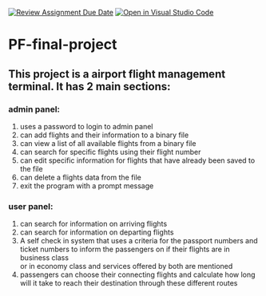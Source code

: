 [![Review Assignment Due Date](https://classroom.github.com/assets/deadline-readme-button-24ddc0f5d75046c5622901739e7c5dd533143b0c8e959d652212380cedb1ea36.svg)](https://classroom.github.com/a/j0WbCUcA)
[![Open in Visual Studio Code](https://classroom.github.com/assets/open-in-vscode-718a45dd9cf7e7f842a935f5ebbe5719a5e09af4491e668f4dbf3b35d5cca122.svg)](https://classroom.github.com/online_ide?assignment_repo_id=13059269&assignment_repo_type=AssignmentRepo)
# PF-final-project
## This project is a airport flight management terminal. It has 2 main sections:

### admin panel:
1. uses a password to login to admin panel
2. can add flights and their information to a binary file
3. can view a list of all available flights from a binary file
4. can search for specific flights using their flight number
5. can edit specific information for flights that have already been saved to the file
6. can delete a flights data from the file
7. exit the program with a prompt message

### user panel:
1. can search for information on arriving flights
2. can search for information on departing flights
3. A self check in system that uses a criteria for the passport numbers and ticket numbers to inform the passengers on if their flights are in business class <br> or in economy class and services offered by both are mentioned
4. passengers can choose their connecting flights and calculate how long will it take to reach their destination through these different routes 
   

